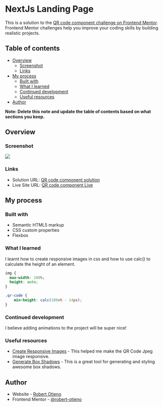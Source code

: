 # NextJs Landing Page

This is a solution to the [QR code component challenge on Frontend Mentor](https://www.frontendmentor.io/challenges/qr-code-component-iux_sIO_H). Frontend Mentor challenges help you improve your coding skills by building realistic projects. 

## Table of contents

- [Overview](#overview)
  - [Screenshot](#screenshot)
  - [Links](#links)
- [My process](#my-process)
  - [Built with](#built-with)
  - [What I learned](#what-i-learned)
  - [Continued development](#continued-development)
  - [Useful resources](#useful-resources)
- [Author](#author)

**Note: Delete this note and update the table of contents based on what sections you keep.**

## Overview

### Screenshot

![](./screenshot.png)

### Links

- Solution URL: [QR code component solution](https://www.frontendmentor.io/solutions/htmlcss-solution-using-flexbox-and-maxwidth-for-responsive-images-VJkh7xZUB)
- Live Site URL: [QR code component Live](https://robert-otieno.github.io/qr-code-component-main/)

## My process

### Built with

- Semantic HTML5 markup
- CSS custom properties
- Flexbox

### What I learned

I learnt how to create responsive images in css and how to use calc() to calculate the height of an element.

```css
img {
  max-width: 100%;
  height: auto;
}

.qr-code {
    min-height: calc(100vh - 14px);
}
```

### Continued development

I believe adding animations to the project will be super nice!

### Useful resources

- [Create Responsive Images](https://www.w3schools.com/howto/howto_css_image_responsive.asp) - This helped me make the QR Code Jpeg image responsive.
- [Generate Box Shadows](https://cssgenerator.org/box-shadow-css-generator.html) - This is a great tool for generating and styling awesome box shadows.

## Author

- Website - [Robert Otieno](https://robertotieno.rokeservices.com)
- Frontend Mentor - [@robert-otieno](https://www.frontendmentor.io/profile/robert-otieno)
